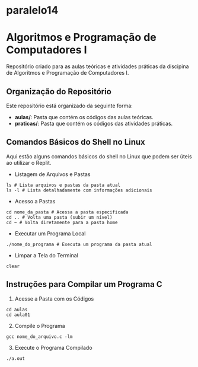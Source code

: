 # paralelo14
# Algoritmos e Programação de Computadores I
Repositório criado para as aulas teóricas e atividades práticas da discipina de
Algoritmos e Programação de Computadores I.
## Organização do Repositório
Este repositório está organizado da seguinte forma:
- **aulas/**: Pasta que contém os códigos das aulas teóricas.
- **praticas/**: Pasta que contém os códigos das atividades práticas.
## Comandos Básicos do Shell no Linux
Aqui estão alguns comandos básicos do shell no Linux que podem ser úteis ao
utilizar o Replit.
- Listagem de Arquivos e Pastas
```shell
ls # Lista arquivos e pastas da pasta atual
ls -l # Lista detalhadamente com informações adicionais
```
- Acesso a Pastas
```shell
cd nome_da_pasta # Acessa a pasta especificada
cd .. # Volta uma pasta (subir um nível)
cd ~ # Volta diretamente para a pasta home
```
- Executar um Programa Local
```shell
./nome_do_programa # Executa um programa da pasta atual
```
- Limpar a Tela do Terminal
```shell
clear
```
## Instruções para Compilar um Programa C
1. Acesse a Pasta com os Códigos
```shell
cd aulas
cd aula01
```
2. Compile o Programa
```shell
gcc nome_do_arquivo.c -lm
```
3. Execute o Programa Compilado
```shell
./a.out
```